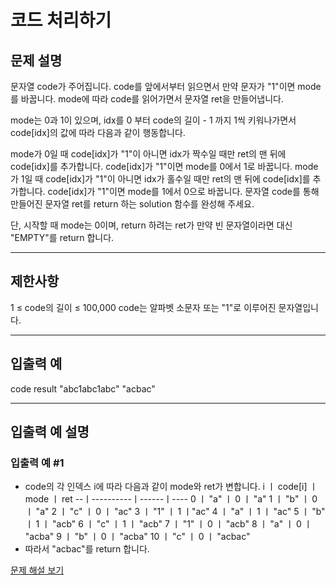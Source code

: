 # 코드 처리하기

## 문제 설명
문자열 code가 주어집니다.
code를 앞에서부터 읽으면서 만약 문자가 "1"이면 mode를 바꿉니다. mode에 따라 code를 읽어가면서 문자열 ret을 만들어냅니다.

mode는 0과 1이 있으며, idx를 0 부터 code의 길이 - 1 까지 1씩 키워나가면서 code[idx]의 값에 따라 다음과 같이 행동합니다.

mode가 0일 때
code[idx]가 "1"이 아니면 idx가 짝수일 때만 ret의 맨 뒤에 code[idx]를 추가합니다.
code[idx]가 "1"이면 mode를 0에서 1로 바꿉니다.
mode가 1일 때
code[idx]가 "1"이 아니면 idx가 홀수일 때만 ret의 맨 뒤에 code[idx]를 추가합니다.
code[idx]가 "1"이면 mode를 1에서 0으로 바꿉니다.
문자열 code를 통해 만들어진 문자열 ret를 return 하는 solution 함수를 완성해 주세요.

단, 시작할 때 mode는 0이며, return 하려는 ret가 만약 빈 문자열이라면 대신 "EMPTY"를 return 합니다.

---

## 제한사항
1 ≤ code의 길이 ≤ 100,000
code는 알파벳 소문자 또는 "1"로 이루어진 문자열입니다.

---

## 입출력 예
code	result
"abc1abc1abc"	"acbac"

---

## 입출력 예 설명

### 입출력 예 #1

- code의 각 인덱스 i에 따라 다음과 같이 mode와 ret가 변합니다.
i	ㅣ code[i]  ㅣ mode ㅣ	ret
--ㅣ----------ㅣ------ㅣ----
0	ㅣ "a"      ㅣ 0  ㅣ "a"
1	ㅣ "b"      ㅣ 0  ㅣ	"a"
2	ㅣ "c"      ㅣ 0  ㅣ "ac"
3 ㅣ	"1"	    ㅣ 1	ㅣ"ac"
4 ㅣ	"a"	    ㅣ 1	ㅣ "ac"
5 ㅣ	"b"	    ㅣ 1	ㅣ "acb"
6 ㅣ	"c"	    ㅣ 1	ㅣ "acb"
7 ㅣ	"1"	    ㅣ 0	ㅣ "acb"
8 ㅣ	"a"	    ㅣ 0	ㅣ "acba"
9 ㅣ	"b"	    ㅣ 0	ㅣ "acba"
10 ㅣ	"c"	    ㅣ 0	ㅣ "acbac"
- 따라서 "acbac"를 return 합니다.

[문제 해설 보기](./문제해설.md)
